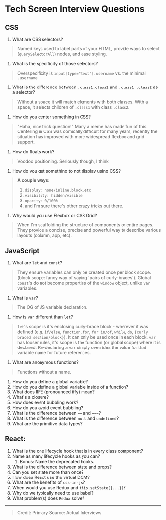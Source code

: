 # Tech Screen Interview Questions

## CSS

1. What are CSS selectors?

> Named keys used to label parts of your HTML, provide ways to select (`querySelectorAll`) nodes, and ease styling.

1. What is the specificity of those selectors?

> Overspecificity is `input[type="text"].username` vs. the minimal `.username`

1. What is the difference between `.class1.class2` and `.class1 .class2` as a selector?

> Without a space it will match elements with both classes.
> With a space, it selects children of `.class1` with class `.class2`. 

1. How do you center something in CSS?

> "Haha, nice trick question!" Many a meme has made fun of this. 
> Centering in CSS was comically difficult for many years, recently the situation has improved with more widespread flexbox and grid support.

1. How do floats work?

> Voodoo positioning. Seriously though, I think 

1. How do you get something to not display using CSS?

> **A couple ways:**
> 1. `display: none/inline,block,etc`
> 1. `visibility: hidden/visible`
> 1. `opacity: 0/100%`
> 1. and I'm sure there's other crazy tricks out there.

1. Why would you use Flexbox or CSS Grid?

> When I'm scaffolding the structure of components or entire pages. They provide a concise, precise and powerful way to describe various layouts (column, app, etc).

## JavaScript

1. What are `let` and `const`?
> They ensure variables can only be created once per block scope. (block scope: fancy way of saying 'pairs of curly-braces'). 
> Global `const`'s do not become properties of the `window` object, unlike `var` variables. 

1. What is `var`?
> The OG of JS variable declaration.

1. How is `var` different than `let`?
>  `let`'s scope is it's enclosing curly-brace block - wherever it was defined (e.g. `if/else`, `function`, `for`, `for in/of`, `while`, `do`, `{curly braced section/block}`). It can only be used once in each block.
> `var` has looser rules, it's scope is the function (or global scope) where it is declared. Re-declaring a `var` simply overrides the value for that variable name for future references.

1. What are anonymous functions?
> Functions without a name.

1. How do you define a global variable?
1. How do you define a global variable inside of a function?
1. What does IIFE (pronounced iffy) mean?
1. What's a closure?
1. How does event bubbling work?
1. How do you avoid event bubbling?
1. What is the difference between `==` and `===`?
1. What is the difference between `null` and `undefined`?
1. What are the primitive data types?

## React:

1. What is the one lifecycle hook that is in every class component?
1. Name as many lifecycle hooks as you can?
    1. Bonus: Name the deprecated hooks.
1. What is the difference between state and props?
1. Can you set state more than once?
1. How does React use the virtual DOM?
1. What are the benefits of `css-in-js`?
1. When would you use Redux and `this.setState({...})`?
1. Why do we typically need to use babel?
1. What problem(s) does `Redux` solve?


---------------

> Credit: Primary Source: Actual Interviews

